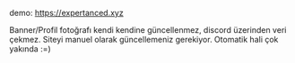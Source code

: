 demo: https://expertanced.xyz

Banner/Profil fotoğrafı kendi kendine güncellenmez, discord üzerinden veri çekmez.
Siteyi manuel olarak güncellemeniz gerekiyor.
Otomatik hali çok yakında :=)
